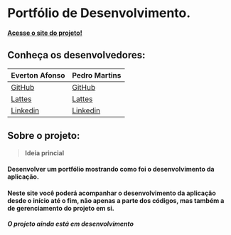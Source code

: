 # Portfólio de Desenvolvimento.

**[Acesse o site do projeto!](https://originwolf.github.io/portfolio-desenvolvimento/)**

## Conheça os desenvolvedores:

Everton Afonso | Pedro Martins
---------------|---------------
[GitHub](https://github.com/Everton-Afonso)|[GitHub](https://github.com/originwolf)
[Lattes](http://lattes.cnpq.br/2963454793224527)|[Lattes](http://lattes.cnpq.br/8655373056969189)
[Linkedin](https://www.linkedin.com/in/everton-otavio-b5b035191/)|[Linkedin](https://www.linkedin.com/in/pedro-martins-dev)

## Sobre o projeto:

> **Ideia princial**
#### Desenvolver um portfólio mostrando como foi o desenvolvimento da aplicação.

#### Neste site você poderá acompanhar o desenvolvimento da aplicação desde o início até o fim, não apenas a parte dos códigos, mas também a de gerenciamento do projeto em si.

**_O projeto ainda está em desenvolvimento_**